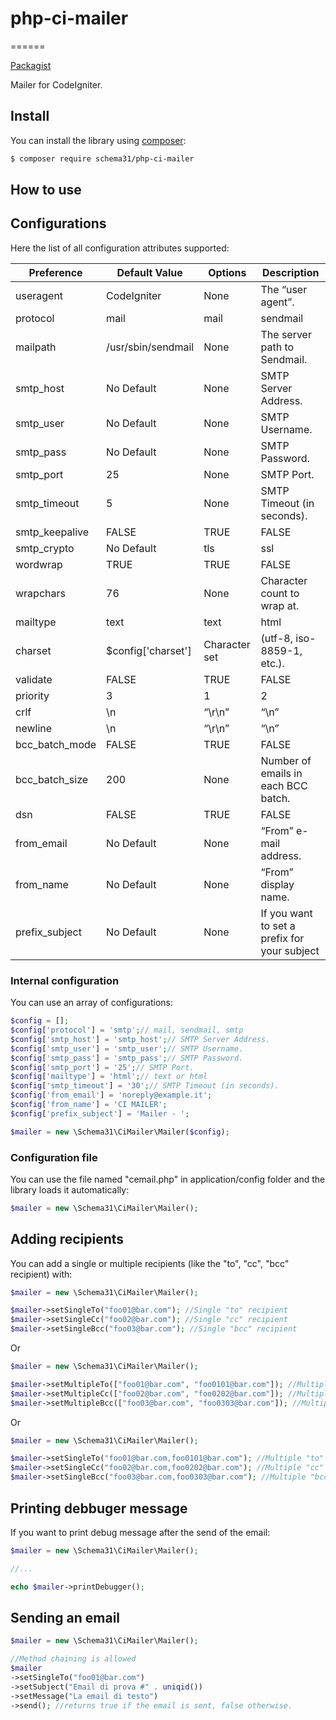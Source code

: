 # php-ci-mailer
======

[Packagist][link-packagist]

Mailer for CodeIgniter.

Install
-------

You can install the library using [composer](https://getcomposer.org/):

```sh
$ composer require schema31/php-ci-mailer
```

How to use
----------

## Configurations

Here the list of all configuration attributes supported:

|Preference       |Default Value       |Options             |Description|
|-----------------|--------------------|--------------------|-----------|
|useragent        |CodeIgniter         |None                |The “user agent”.|
|protocol         |mail                |mail|sendmail|smtp  |The mail sending protocol.|
|mailpath         |/usr/sbin/sendmail  |None                |The server path to Sendmail.|
|smtp_host        |No Default          |None                |SMTP Server Address.|
|smtp_user        |No Default          |None                |SMTP Username.|
|smtp_pass        |No Default          |None                |SMTP Password.|
|smtp_port        |25                  |None                |SMTP Port.|
|smtp_timeout     |5                   |None                |SMTP Timeout (in seconds).|
|smtp_keepalive   |FALSE               |TRUE|FALSE          |Persistent SMTP connections.|
|smtp_crypto      |No Default          |tls|ssl             |SMTP Encryption.|
|wordwrap         |TRUE                |TRUE|FALSE          |Word-wrap.|
|wrapchars        |76                  |None                |Character count to wrap at.|
|mailtype         |text                |text|html 	        |Type of mail.|
|charset          |$config['charset']  |Character set       |(utf-8, iso-8859-1, etc.).|
|validate         |FALSE               |TRUE|FALSE          |Whether to validate the email address.|
|priority         |3                   |1|2|3|4|5           |Email Priority. 1 = highest. 5 = lowest.|
|crlf             |\n                  |“\r\n”|“\n”|“\r” 	|Newline character.|
|newline          |\n                  |“\r\n”|“\n”|“\r”    |Newline character.|
|bcc_batch_mode   |FALSE               |TRUE|FALSE          |Enable BCC Batch Mode.|
|bcc_batch_size   |200                 |None                |Number of emails in each BCC batch.|
|dsn              |FALSE               |TRUE|FALSE          |Enable notify message from server.|
|from_email       |No Default          |None                |“From” e-mail address.|
|from_name        |No Default          |None                |“From” display name.|
|prefix_subject   |No Default          |None                |If you want to set a prefix for your subject|

### Internal configuration

You can use an array of configurations: 

```php
$config = [];
$config['protocol'] = 'smtp';// mail, sendmail, smtp
$config['smtp_host'] = 'smtp_host';// SMTP Server Address.
$config['smtp_user'] = 'smtp_user';// SMTP Username.
$config['smtp_pass'] = 'smtp_pass';// SMTP Password.
$config['smtp_port'] = '25';// SMTP Port.
$config['mailtype'] = 'html';// text or html
$config['smtp_timeout'] = '30';// SMTP Timeout (in seconds).
$config['from_email'] = 'noreply@example.it';
$config['from_name'] = 'CI MAILER';
$config['prefix_subject'] = 'Mailer - ';

$mailer = new \Schema31\CiMailer\Mailer($config);
```

### Configuration file

You can use the file named "cemail.php" in application/config folder and the library loads it automatically: 

```php
$mailer = new \Schema31\CiMailer\Mailer();
```

## Adding recipients

You can add a single or multiple recipients (like the "to", "cc", "bcc" recipient) with:

```php
$mailer = new \Schema31\CiMailer\Mailer();

$mailer->setSingleTo("foo01@bar.com"); //Single "to" recipient
$mailer->setSingleCc("foo02@bar.com"); //Single "cc" recipient
$mailer->setSingleBcc("foo03@bar.com"); //Single "bcc" recipient
```

Or

```php
$mailer = new \Schema31\CiMailer\Mailer();

$mailer->setMultipleTo(["foo01@bar.com", "foo0101@bar.com"]); //Multiple "to" recipient: "foo01@bar.com" and "foo0101@bar.com"
$mailer->setMultipleCc(["foo02@bar.com", "foo0202@bar.com"]); //Multiple "cc" recipient: "foo02@bar.com" and "foo0202@bar.com"
$mailer->setMultipleBcc(["foo03@bar.com", "foo0303@bar.com"]); //Multiple "bcc" recipient: "foo03@bar.com" and "foo0303@bar.com"
```

Or

```php
$mailer = new \Schema31\CiMailer\Mailer();

$mailer->setSingleTo("foo01@bar.com,foo0101@bar.com"); //Multiple "to" recipient: "foo01@bar.com" and "foo0101@bar.com" comma separated
$mailer->setSingleCc("foo02@bar.com,foo0202@bar.com"); //Multiple "cc" recipient: "foo02@bar.com" and "foo0202@bar.com" comma separated
$mailer->setSingleBcc("foo03@bar.com,foo0303@bar.com"); //Multiple "bcc" recipient: "foo03@bar.com" and "foo0303@bar.com" comma separated
```

## Printing debbuger message

If you want to print debug message after the send of the email:

```php
$mailer = new \Schema31\CiMailer\Mailer();

//...

echo $mailer->printDebugger();
```

## Sending an email

```php
$mailer = new \Schema31\CiMailer\Mailer();

//Method chaining is allowed
$mailer
->setSingleTo("foo01@bar.com")
->setSubject("Email di prova #" . uniqid())
->setMessage("La email di testo")
->send(); //returns true if the email is sent, false otherwise.
```

[link-packagist]: https://packagist.org/packages/schema31/php-ci-mailer
